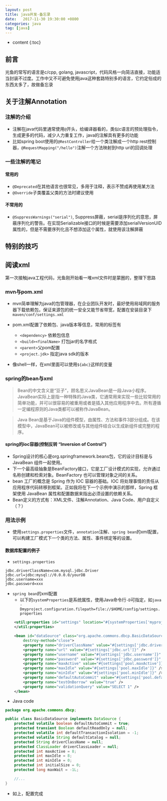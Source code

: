```yaml
---
layout: post
title: java开发-备忘录
date:   2017-11-30 19:30:00 +0800
categories: java
tag: [java]
---
```



* content
{:toc}

## 前言

光鱼的常写的语言是c/cpp, golang, javascript，代码风格一向简洁直接，功能适当封装不过度。工作中又不可避免使用java这种套路特别多的语言，它约定俗成的东西太多了，故做备忘录

## 关于注解Annotation

### 注解的介绍

- 注解在java代码里通常使用`@`开头，给编译器看的，类似c语言的预处理指令，生成更多的代码，减少人力重复工作，java的注解具有更多的功能 
- 比如spring boot使用的`@RestController`给一个类注解成一个http rest控制器，`@RequestMapping("/hello")`注解一个方法映射到http uri的回调处理

### 一些注解的笔记

#### 常用的

- `@Deprecated`在其他语言也很常见，多用于注释，表示不赞成再使用某方法 
- `@Override`子类覆盖父类的方法时建议使用


#### 不常用的

- `@SuppressWarnings("serial")`, Suppress屏蔽，serial是序列化的意思，屏蔽序列化的警告。在实现Serializable接口的时候是需要添加serialVersionUID属性的，但是不需要序列化且不想添加这个属性，就使用该注解屏蔽

## 特别的技巧


## 阅读xml

第一次接触java工程代码，光鱼刚开始看一堆xml文件时是蒙圈的，整理下思路

### mvn与pom.xml

- mvn简单理解为java的包管理器，在企业团队开发时，最好使用局域网的服务器下载依赖包，保证来源包的统一安全又能节省带宽，配置在安装目录下`maven/conf/settings.xml`
- pom.xml配置了依赖包、java版本等信息，常用的标签有
    + `<dependency>` 依赖包信息 
    + `<build><finalName>` 打包jar的名字格式 
    + `<parent>`父pom配置
    + `<project.jdk>` 指定java sdk的版本

- 像shell一样，在xml里面可以使用`${abc}`这样的变量

### spring的bean与xml


> Bean的中文含义是“豆子”，顾名思义JavaBean是一段Java小程序。JavaBean实际上是指一种特殊的Java类，它通常用来实现一些比较常用的简单功能，并可以很容易的被重用或者是插入其他应用程序中去。所有遵循一定编程原则的Java类都可以被称作JavaBean。

> Java Bean是基于Java的组件模型，由属性、方法和事件3部分组成。在该模型中，JavaBean可以被修改或与其他组件结合以生成新组件或完整的程序。

#### spring的ioc容器(控制反转 “Inversion of Control”)

- Spring设计的核心是org.springframework.beans包，它的设计目标是与JavaBean 组件一起使用。
- 下一个最高级抽象是BeanFactory接口，它是工厂设计模式的实现，允许通过名称创建和检索对象。BeanFactory 也可以管理对象之间的关系。
- bean 工厂的概念是 Spring 作为 IOC 容器的基础。IOC 将处理事情的责任从应用程序代码转移到框架。正如我将在下一个示例中演示的那样，Spring 框架使用 JavaBean 属性和配置数据来指出必须设置的依赖关系。
- Bean定义的方式有：XML文件、注解Annotation、Java Code、用户自定义（？）


### 用法示例

- 使用`settings.properties`文件，`annotation`注解、`spring bean`的xml配置，可以构建工厂模式下一个类的方法、属性、事件绑定等的设置。

#### 数据库配置的例子

- `settings.properties`

```
jdbc.driverClassName=com.mysql.jdbc.Driver
jdbc.url=jdbc:mysql://0.0.0.0/yourDB
jdbc.username=xxx
jdbc.password=xxx
```

- `spring bean`的xml配置
    + 以下的`systemProperties`是系统属性，使用Java命令行`-D`可指定，如`java -Dmyproject.configuration.filepath=file://$HOME/config/settings.properties`

```xml
	<util:properties id="settings" location="#{systemProperties['myproject.configuration.filepath']?:'classpath:settings.sample.properties'}">
	</util:properties>

	<bean id="dataSource" class="org.apache.commons.dbcp.BasicDataSource"
		destroy-method="close">
		<property name="driverClassName" value="#{settings['jdbc.driverClassName']}" />
		<property name="url" value="#{settings['jdbc.url']}" />
		<property name="username" value="#{settings['jdbc.username']}" />
		<property name="password" value="#{settings['jdbc.password']}" />		
		<property name="maxActive" value="#{settings['pool.maxActive']}" />
		<property name="maxIdle" value="#{settings['pool.maxIdle']}" />
		<property name="minIdle" value="#{settings['pool.minIdle']}" />
		<property name="defaultAutoCommit" value="#{settings['pool.defaultAutoCommit']}" />
		<property name="testOnBorrow" value="true" />
		<property name="validationQuery" value="SELECT 1" />
	</bean>
```

- Java code

```java
package org.apache.commons.dbcp;

public class BasicDataSource implements DataSource {
    protected volatile boolean defaultAutoCommit = true;
    protected transient Boolean defaultReadOnly = null;
    protected volatile int defaultTransactionIsolation = -1;
    protected volatile String defaultCatalog = null;
    protected String driverClassName = null;
    protected ClassLoader driverClassLoader = null;
    protected int maxActive = 8;
    protected int maxIdle = 8;
    protected int minIdle = 0;
    protected int initialSize = 0;
    protected long maxWait = -1L;

    //...
}

```

- 如上，配置完成